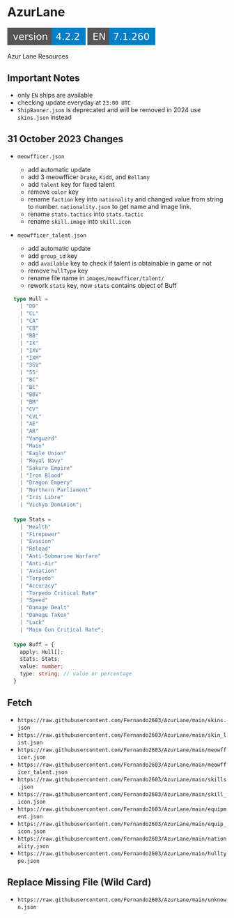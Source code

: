 # AzurLane
![](versions/REPOSITORY.svg)
![](versions/EN.svg)

Azur Lane Resources

## Important Notes
- only `EN` ships are available
- checking update everyday at `23:00 UTC`
- `ShipBanner.json` is deprecated and will be removed in 2024 use `skins.json` instead

## 31 October 2023 Changes
- `meowfficer.json`
  - add automatic update
  - add 3 meowfficer `Drake`, `Kidd`, and `Bellamy`
  - add `talent` key for fixed talent
  - remove `color` key
  - rename `faction` key into `nationality` and changed value from string to number. `nationality.json` to get name and image link.
  - rename `stats.tactics` into `stats.tactic`
  - rename `skill.image` into `skill.icon`

- `meowfficer_talent.json`
  - add automatic update
  - add `group_id` key
  - add `available` key to check if talent is obtainable in game or not
  - remove `hullType` key
  - rename file name in `images/meowfficer/talent/`
  - rework `stats` key, now `stats` contains object of Buff

```TypeScript
  type Hull = 
    | "DD"
    | "CL"
    | "CA"
    | "CB"
    | "BB"
    | "IX"
    | "IXV"
    | "IXM"
    | "SSV"
    | "SS"
    | "BC"
    | "BC"
    | "BBV"
    | "BM"
    | "CV"
    | "CVL"
    | "AE"
    | "AR"
    | "Vanguard"
    | "Main"
    | "Eagle Union"
    | "Royal Navy"
    | "Sakura Empire"
    | "Iron Blood"
    | "Dragon Empery"
    | "Northern Parliament"
    | "Iris Libre"
    | "Vichya Dominion";

  type Stats =
    | "Health"
    | "Firepower"
    | "Evasion"
    | "Reload"
    | "Anti-Submarine Warfare"
    | "Anti-Air"
    | "Aviation"
    | "Torpedo"
    | "Accuracy"
    | "Torpedo Critical Rate"
    | "Speed"
    | "Damage Dealt"
    | "Damage Taken"
    | "Luck"
    | "Main Gun Critical Rate";

  type Buff = {
    apply: Hull[];
    stats: Stats;
    value: number;
    type: string; // value or percentage
  }
```

## Fetch
- `https://raw.githubusercontent.com/Fernando2603/AzurLane/main/skins.json`
- `https://raw.githubusercontent.com/Fernando2603/AzurLane/main/skin_list.json`
- `https://raw.githubusercontent.com/Fernando2603/AzurLane/main/meowfficer.json`
- `https://raw.githubusercontent.com/Fernando2603/AzurLane/main/meowfficer_talent.json`
- `https://raw.githubusercontent.com/Fernando2603/AzurLane/main/skills.json`
- `https://raw.githubusercontent.com/Fernando2603/AzurLane/main/skill_icon.json`
- `https://raw.githubusercontent.com/Fernando2603/AzurLane/main/equipment.json`
- `https://raw.githubusercontent.com/Fernando2603/AzurLane/main/equip_icon.json`
- `https://raw.githubusercontent.com/Fernando2603/AzurLane/main/nationality.json`
- `https://raw.githubusercontent.com/Fernando2603/AzurLane/main/hulltype.json`

## Replace Missing File (Wild Card)
- `https://raw.githubusercontent.com/Fernando2603/AzurLane/main/unknown.json`

